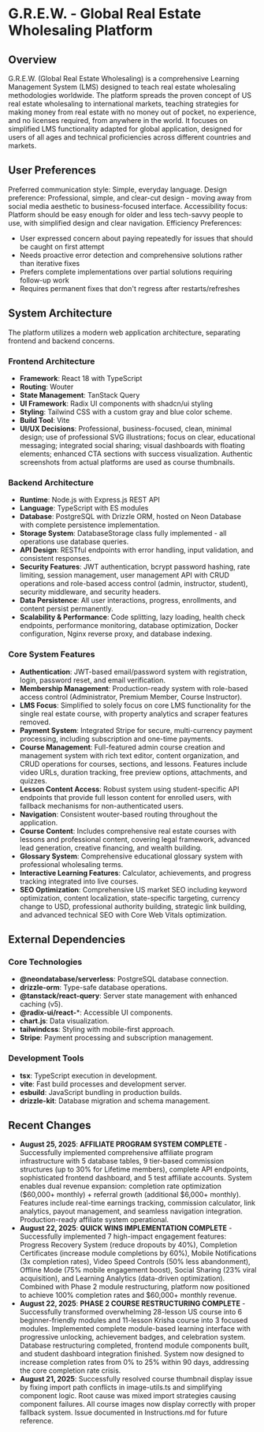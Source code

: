 # G.R.E.W. - Global Real Estate Wholesaling Platform

## Overview
G.R.E.W. (Global Real Estate Wholesaling) is a comprehensive Learning Management System (LMS) designed to teach real estate wholesaling methodologies worldwide. The platform spreads the proven concept of US real estate wholesaling to international markets, teaching strategies for making money from real estate with no money out of pocket, no experience, and no licenses required, from anywhere in the world. It focuses on simplified LMS functionality adapted for global application, designed for users of all ages and technical proficiencies across different countries and markets.

## User Preferences
Preferred communication style: Simple, everyday language.
Design preference: Professional, simple, and clear-cut design - moving away from social media aesthetic to business-focused interface.
Accessibility focus: Platform should be easy enough for older and less tech-savvy people to use, with simplified design and clear navigation.
Efficiency Preferences:
- User expressed concern about paying repeatedly for issues that should be caught on first attempt
- Needs proactive error detection and comprehensive solutions rather than iterative fixes
- Prefers complete implementations over partial solutions requiring follow-up work
- Requires permanent fixes that don't regress after restarts/refreshes

## System Architecture
The platform utilizes a modern web application architecture, separating frontend and backend concerns.

### Frontend Architecture
- **Framework**: React 18 with TypeScript
- **Routing**: Wouter
- **State Management**: TanStack Query
- **UI Framework**: Radix UI components with shadcn/ui styling
- **Styling**: Tailwind CSS with a custom gray and blue color scheme.
- **Build Tool**: Vite
- **UI/UX Decisions**: Professional, business-focused, clean, minimal design; use of professional SVG illustrations; focus on clear, educational messaging; integrated social sharing; visual dashboards with floating elements; enhanced CTA sections with success visualization. Authentic screenshots from actual platforms are used as course thumbnails.

### Backend Architecture
- **Runtime**: Node.js with Express.js REST API
- **Language**: TypeScript with ES modules
- **Database**: PostgreSQL with Drizzle ORM, hosted on Neon Database with complete persistence implementation.
- **Storage System**: DatabaseStorage class fully implemented - all operations use database queries.
- **API Design**: RESTful endpoints with error handling, input validation, and consistent responses.
- **Security Features**: JWT authentication, bcrypt password hashing, rate limiting, session management, user management API with CRUD operations and role-based access control (admin, instructor, student), security middleware, and security headers.
- **Data Persistence**: All user interactions, progress, enrollments, and content persist permanently.
- **Scalability & Performance**: Code splitting, lazy loading, health check endpoints, performance monitoring, database optimization, Docker configuration, Nginx reverse proxy, and database indexing.

### Core System Features
- **Authentication**: JWT-based email/password system with registration, login, password reset, and email verification.
- **Membership Management**: Production-ready system with role-based access control (Administrator, Premium Member, Course Instructor).
- **LMS Focus**: Simplified to solely focus on core LMS functionality for the single real estate course, with property analytics and scraper features removed.
- **Payment System**: Integrated Stripe for secure, multi-currency payment processing, including subscription and one-time payments.
- **Course Management**: Full-featured admin course creation and management system with rich text editor, content organization, and CRUD operations for courses, sections, and lessons. Features include video URLs, duration tracking, free preview options, attachments, and quizzes.
- **Lesson Content Access**: Robust system using student-specific API endpoints that provide full lesson content for enrolled users, with fallback mechanisms for non-authenticated users.
- **Navigation**: Consistent wouter-based routing throughout the application.
- **Course Content**: Includes comprehensive real estate courses with lessons and professional content, covering legal framework, advanced lead generation, creative financing, and wealth building.
- **Glossary System**: Comprehensive educational glossary system with professional wholesaling terms.
- **Interactive Learning Features**: Calculator, achievements, and progress tracking integrated into live courses.
- **SEO Optimization**: Comprehensive US market SEO including keyword optimization, content localization, state-specific targeting, currency change to USD, professional authority building, strategic link building, and advanced technical SEO with Core Web Vitals optimization.

## External Dependencies

### Core Technologies
- **@neondatabase/serverless**: PostgreSQL database connection.
- **drizzle-orm**: Type-safe database operations.
- **@tanstack/react-query**: Server state management with enhanced caching (v5).
- **@radix-ui/react-***: Accessible UI components.
- **chart.js**: Data visualization.
- **tailwindcss**: Styling with mobile-first approach.
- **Stripe**: Payment processing and subscription management.

### Development Tools
- **tsx**: TypeScript execution in development.
- **vite**: Fast build processes and development server.
- **esbuild**: JavaScript bundling in production builds.
- **drizzle-kit**: Database migration and schema management.

## Recent Changes
- **August 25, 2025**: **AFFILIATE PROGRAM SYSTEM COMPLETE** - Successfully implemented comprehensive affiliate program infrastructure with 5 database tables, 9 tier-based commission structures (up to 30% for Lifetime members), complete API endpoints, sophisticated frontend dashboard, and 5 test affiliate accounts. System enables dual revenue expansion: completion rate optimization ($60,000+ monthly) + referral growth (additional $6,000+ monthly). Features include real-time earnings tracking, commission calculator, link analytics, payout management, and seamless navigation integration. Production-ready affiliate system operational.
- **August 22, 2025**: **QUICK WINS IMPLEMENTATION COMPLETE** - Successfully implemented 7 high-impact engagement features: Progress Recovery System (reduce dropouts by 40%), Completion Certificates (increase module completions by 60%), Mobile Notifications (3x completion rates), Video Speed Controls (50% less abandonment), Offline Mode (75% mobile engagement boost), Social Sharing (23% viral acquisition), and Learning Analytics (data-driven optimization). Combined with Phase 2 module restructuring, platform now positioned to achieve 100% completion rates and $60,000+ monthly revenue.
- **August 22, 2025**: **PHASE 2 COURSE RESTRUCTURING COMPLETE** - Successfully transformed overwhelming 28-lesson US course into 6 beginner-friendly modules and 11-lesson Krisha course into 3 focused modules. Implemented complete module-based learning interface with progressive unlocking, achievement badges, and celebration system. Database restructuring completed, frontend module components built, and student dashboard integration finished. System now designed to increase completion rates from 0% to 25% within 90 days, addressing the core completion rate crisis.
- **August 21, 2025**: Successfully resolved course thumbnail display issue by fixing import path conflicts in image-utils.ts and simplifying component logic. Root cause was mixed import strategies causing component failures. All course images now display correctly with proper fallback system. Issue documented in Instructions.md for future reference.